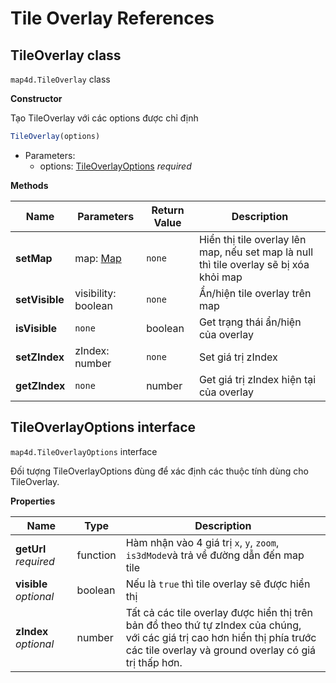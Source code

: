 # Tile Overlay References

## TileOverlay class

`map4d.TileOverlay` class

**Constructor** 

Tạo TileOverlay với các options được chỉ định

```js
TileOverlay(options)
```

- Parameters:
  - options: [TileOverlayOptions](/reference/tile-overlay?id=tileoverlayoptions-interface) *required*

**Methods**

| Name           | Parameters                              | Return Value | Description                                                                            |
|----------------|-----------------------------------------|--------------|----------------------------------------------------------------------------------------|
| **setMap**     | map: [Map](/reference/map?id=map-class) | `none`       | Hiển thị tile overlay lên map, nếu set map là null thì tile overlay sẽ bị xóa khỏi map |
| **setVisible** | visibility: boolean                     | `none`       | Ẩn/hiện tile overlay trên map                                                          |
| **isVisible**  | `none`                                  | boolean      | Get trạng thái ẩn/hiện của overlay                                                     |
| **setZIndex**  | zIndex: number                          | `none`       | Set giá trị zIndex                                                                     |
| **getZIndex**  | `none`                                  | number       | Get giá trị zIndex hiện tại của overlay                                                |


## TileOverlayOptions interface

`map4d.TileOverlayOptions` interface

Đối tượng TileOverlayOptions đùng để xác định các thuộc tính dùng cho TileOverlay.

**Properties**

| Name                   | Type     | Description                                                                                                                                                                            |
|------------------------|----------|----------------------------------------------------------------------------------------------------------------------------------------------------------------------------------------|
| **getUrl** *required*  | function | Hàm nhận vào 4 giá trị `x`, `y`, `zoom`, `is3dMode`và trả về đường dẫn đến map tile                                                                                                    |
| **visible** *optional* | boolean  | Nếu là `true` thì tile overlay sẽ được hiển thị                                                                                                                                        |
| **zIndex** *optional*  | number   | Tất cả các tile overlay được hiển thị trên bản đồ theo thứ tự zIndex của chúng,<br>với các giá trị cao hơn hiển thị phía trước các tile overlay và ground overlay có giá trị thấp hơn. |